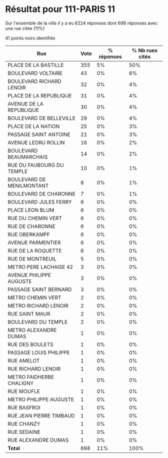 # Résultat pour 111-PARIS 11

Sur l'ensemble de la ville il y a eu 6224 réponses dont 698 réponses avec une rue citée (11%)

41 points noirs identifiés

| Rue | Vote | % réponses | % Nb rues cités|
|-----|------|------------|----------------|
| PLACE DE LA BASTILLE | 355 | 5% | 50%|
| BOULEVARD VOLTAIRE | 43 | 0% | 6%|
| BOULEVARD RICHARD LENOIR | 32 | 0% | 4%|
| PLACE DE LA REPUBLIQUE | 31 | 0% | 4%|
| AVENUE DE LA REPUBLIQUE | 30 | 0% | 4%|
| BOULEVARD DE BELLEVILLE | 29 | 0% | 4%|
| PLACE DE LA NATION | 25 | 0% | 3%|
| PASSAGE SAINT ANTOINE | 21 | 0% | 3%|
| AVENUE LEDRU ROLLIN | 16 | 0% | 2%|
| BOULEVARD BEAUMARCHAIS | 14 | 0% | 2%|
| RUE DU FAUBOURG DU TEMPLE | 10 | 0% | 1%|
| BOULEVARD DE MENILMONTANT | 8 | 0% | 1%|
| BOULEVARD DE CHARONNE | 7 | 0% | 1%|
| BOULEVARD JULES FERRY | 6 | 0% | 0%|
| PLACE LEON BLUM | 6 | 0% | 0%|
| RUE DU CHEMIN VERT | 6 | 0% | 0%|
| RUE DE CHARONNE | 6 | 0% | 0%|
| RUE OBERKAMPF | 6 | 0% | 0%|
| AVENUE PARMENTIER | 6 | 0% | 0%|
| RUE DE LA ROQUETTE | 6 | 0% | 0%|
| RUE DE MONTREUIL | 5 | 0% | 0%|
| METRO PERE LACHAISE 42 | 3 | 0% | 0%|
| AVENUE PHILIPPE AUGUSTE | 3 | 0% | 0%|
| PASSAGE SAINT BERNARD | 3 | 0% | 0%|
| METRO CHEMIN VERT | 2 | 0% | 0%|
| METRO RICHARD LENOIR | 2 | 0% | 0%|
| RUE SAINT MAUR | 2 | 0% | 0%|
| BOULEVARD DU TEMPLE | 2 | 0% | 0%|
| METRO ALEXANDRE DUMAS | 1 | 0% | 0%|
| RUE DES BOULETS | 1 | 0% | 0%|
| PASSAGE LOUIS PHILIPPE | 1 | 0% | 0%|
| RUE AMELOT | 1 | 0% | 0%|
| RUE RICHARD LENOIR | 1 | 0% | 0%|
| METRO FAIDHERBE CHALIGNY | 1 | 0% | 0%|
| RUE MOUFLE | 1 | 0% | 0%|
| METRO PHILIPPE AUGUSTE | 1 | 0% | 0%|
| RUE BASFROI | 1 | 0% | 0%|
| RUE JEAN PIERRE TIMBAUD | 1 | 0% | 0%|
| RUE CHANZY | 1 | 0% | 0%|
| RUE SEDAINE | 1 | 0% | 0%|
| RUE ALEXANDRE DUMAS | 1 | 0% | 0%|
| **Total** | 698 | 11% | 100%|
